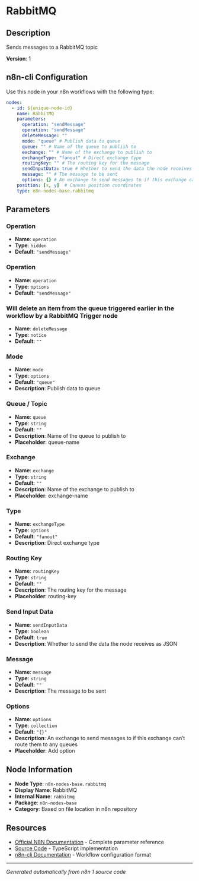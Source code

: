 # RabbitMQ

## Description

Sends messages to a RabbitMQ topic

**Version**: 1

## n8n-cli Configuration

Use this node in your n8n workflows with the following type:

```yaml
nodes:
  - id: ${unique-node-id}
    name: RabbitMQ
    parameters:
      operation: "sendMessage"
      operation: "sendMessage"
      deleteMessage: ""
      mode: "queue" # Publish data to queue
      queue: "" # Name of the queue to publish to
      exchange: "" # Name of the exchange to publish to
      exchangeType: "fanout" # Direct exchange type
      routingKey: "" # The routing key for the message
      sendInputData: true # Whether to send the data the node receives as JSON
      message: "" # The message to be sent
      options: {} # An exchange to send messages to if this exchange can’t route them to any queues
    position: [x, y]  # Canvas position coordinates
    type: n8n-nodes-base.rabbitmq
```

## Parameters

### Operation

- **Name**: `operation`
- **Type**: `hidden`
- **Default**: `"sendMessage"`

### Operation

- **Name**: `operation`
- **Type**: `options`
- **Default**: `"sendMessage"`

### Will delete an item from the queue triggered earlier in the workflow by a RabbitMQ Trigger node

- **Name**: `deleteMessage`
- **Type**: `notice`
- **Default**: `""`

### Mode

- **Name**: `mode`
- **Type**: `options`
- **Default**: `"queue"`
- **Description**: Publish data to queue

### Queue / Topic

- **Name**: `queue`
- **Type**: `string`
- **Default**: `""`
- **Description**: Name of the queue to publish to
- **Placeholder**: queue-name

### Exchange

- **Name**: `exchange`
- **Type**: `string`
- **Default**: `""`
- **Description**: Name of the exchange to publish to
- **Placeholder**: exchange-name

### Type

- **Name**: `exchangeType`
- **Type**: `options`
- **Default**: `"fanout"`
- **Description**: Direct exchange type

### Routing Key

- **Name**: `routingKey`
- **Type**: `string`
- **Default**: `""`
- **Description**: The routing key for the message
- **Placeholder**: routing-key

### Send Input Data

- **Name**: `sendInputData`
- **Type**: `boolean`
- **Default**: `true`
- **Description**: Whether to send the data the node receives as JSON

### Message

- **Name**: `message`
- **Type**: `string`
- **Default**: `""`
- **Description**: The message to be sent

### Options

- **Name**: `options`
- **Type**: `collection`
- **Default**: `"{}"`
- **Description**: An exchange to send messages to if this exchange can’t route them to any queues
- **Placeholder**: Add option


## Node Information

- **Node Type**: `n8n-nodes-base.rabbitmq`
- **Display Name**: RabbitMQ
- **Internal Name**: `rabbitmq`
- **Package**: `n8n-nodes-base`
- **Category**: Based on file location in n8n repository

## Resources

- [Official N8N Documentation](https://docs.n8n.io/integrations/builtin/app-nodes/n8n-nodes-base.rabbitmq/) - Complete parameter reference
- [Source Code](https://github.com/n8n-io/n8n/blob/master/packages/nodes-base/nodes/RabbitMQ/RabbitMQ.node.ts) - TypeScript implementation
- [n8n-cli Documentation](https://github.com/edenreich/n8n-cli) - Workflow configuration format

---
*Generated automatically from n8n 1 source code*
